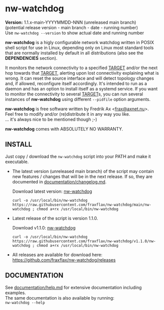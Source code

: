 # nw-watchdog
__Version:__ 1.1.x-main-YYYYMMDD-NNN (unreleased main branch)<br>
(potential release version - main branch - date - running number)<br>
Use `nw-watchdog --version` to show actual date and running number

__nw-watchdog__ is a higly configurable network watchdog written in POSIX shell script for use in Linux, depending only on Linux most standard tools that are normally installed by default in all distributions (also see the __DEPENDENCIES__ section).

It monitors the network connectivity to a specified <ins>TARGET</ins> and/or the next hop towards that <ins>TARGET</ins>, alerting upon lost connectivity explaining what is wrong. It can reset the source interface and will detect topology changes and, if allowed, reconfigure itself accordingly. It's intended to run as a daemon and has an option to install itself as a systemd service.  If you want to monitor the connectivity to several <ins>TARGET</ins>s, you can run several instances of __nw-watchdog__ using different `--pidfile` option arguments.

__nw-watchdog__ is free software written by Fredrik Ax \<frax@axnet.nu\>.<br>
Feel free to modify and/or (re)distribute it in any way you like.<br>
... it's always nice to be mentioned though ;-)<br>

__nw-watchdog__ comes with ABSOLUTELY NO WARRANTY.

## INSTALL
Just copy / download the `nw-watchdog` script into your PATH and make it executable.<br>

* The latest version (unreleased main branch) of the script may contain new features / changes that will be in the next release. If so, they are documented in [documentation/changelog.md](https://github.com/fraxflax/nw-watchdog/blob/main/documentation/changelog.md).
  
  Download latest version: [nw-watchdog](https://raw.githubusercontent.com/fraxflax/nw-watchdog/main/nw-watchdog)
  ```
  curl -o /usr/local/bin/nw-watchdog https://raw.githubusercontent.com/fraxflax/nw-watchdog/main/nw-watchdog ; chmod a+rx /usr/local/bin/nw-watchdog
  ```
* Latest release of the script is version 1.1.0.
  
  Download v1.1.0: [nw-watchdog](https://raw.githubusercontent.com/fraxflax/nw-watchdog/v1.1.0/nw-watchdog)
  ```
  curl -o /usr/local/bin/nw-watchdog https://raw.githubusercontent.com/fraxflax/nw-watchdog/v1.1.0/nw-watchdog ; chmod a+rx /usr/local/bin/nw-watchdog
  ```
* All releases are available for download here: https://github.com/fraxflax/nw-watchdog/releases

## DOCUMENTATION
See [documentation/help.md](https://github.com/fraxflax/nw-watchdog/blob/main/documentation/help.md) for extensive documentation including examples.<br>
The same documentation is also available by running:<br>
`nw-watchdog --help`<br>
